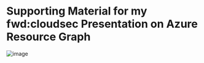# Supporting Material for my fwd:cloudsec Presentation on Azure Resource Graph
![image](https://user-images.githubusercontent.com/58404443/180698770-0c7d9967-2ae5-4e3a-9a12-4ebb57cc8836.png)
